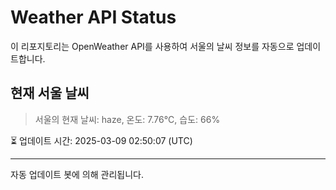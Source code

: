 
# Weather API Status

이 리포지토리는 OpenWeather API를 사용하여 서울의 날씨 정보를 자동으로 업데이트합니다.

## 현재 서울 날씨
> 서울의 현재 날씨: haze, 온도: 7.76°C, 습도: 66%

⏳ 업데이트 시간: 2025-03-09 02:50:07 (UTC)

---
자동 업데이트 봇에 의해 관리됩니다.
